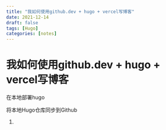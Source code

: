 ```yaml
---
title: "我如何使用github.dev + hugo + vercel写博客"
date: 2021-12-14
draft: false
tags: [Hugo]
categories: [notes]
---
```


# 我如何使用github.dev + hugo + vercel写博客

在本地部署hugo

将本地Hugo仓库同步到Github

1. 